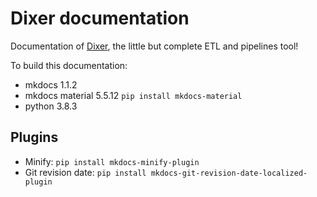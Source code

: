 # Dixer documentation

Documentation of [Dixer](https://dixer.stgo.do), the little but complete ETL and pipelines tool!

To build this documentation:

- mkdocs 1.1.2
- mkdocs material 5.5.12 `pip install mkdocs-material`
- python 3.8.3

## Plugins

- Minify: `pip install mkdocs-minify-plugin`
- Git revision date: `pip install mkdocs-git-revision-date-localized-plugin`